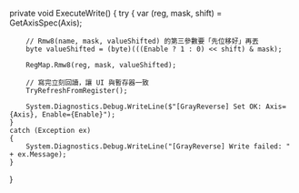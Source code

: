 private void ExecuteWrite()
{
    try
    {
        var (reg, mask, shift) = GetAxisSpec(Axis);

        // Rmw8(name, mask, valueShifted) 的第三參數要「先位移好」再丟
        byte valueShifted = (byte)(((Enable ? 1 : 0) << shift) & mask);

        RegMap.Rmw8(reg, mask, valueShifted);

        // 寫完立刻回讀，讓 UI 與暫存器一致
        TryRefreshFromRegister();

        System.Diagnostics.Debug.WriteLine($"[GrayReverse] Set OK: Axis={Axis}, Enable={Enable}");
    }
    catch (Exception ex)
    {
        System.Diagnostics.Debug.WriteLine("[GrayReverse] Write failed: " + ex.Message);
    }
}